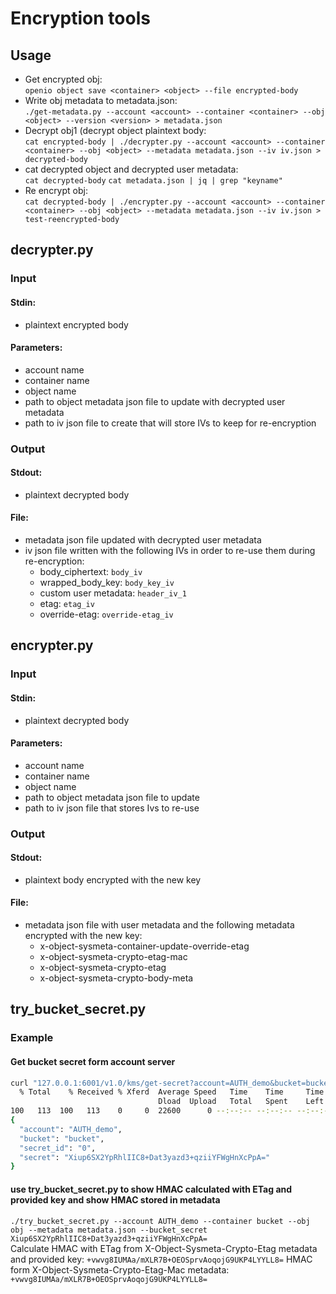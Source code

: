 Encryption tools
================

## Usage
- Get encrypted obj:  
`openio object save <container> <object> --file encrypted-body`
- Write obj metadata to metadata.json:  
`./get-metadata.py --account <account> --container <container> --obj <object> --version <version> > metadata.json`
- Decrypt obj1 (decrypt object plaintext body:  
`cat encrypted-body | ./decrypter.py --account <account> --container <container> --obj <object> --metadata metadata.json --iv iv.json > decrypted-body`
- cat decrypted object and decrypted user metadata:  
`cat decrypted-body`
`cat metadata.json | jq | grep "keyname"`
- Re encrypt obj:  
`cat decrypted-body | ./encrypter.py --account <account> --container <container> --obj <object> --metadata metadata.json --iv iv.json > test-reencrypted-body`  

## decrypter.py
### Input
#### Stdin:
- plaintext encrypted body
#### Parameters:
- account name
- container name
- object name
- path to object metadata json file to update with decrypted user metadata
- path to iv json file to create that will store IVs to keep for re-encryption

### Output
#### Stdout:
- plaintext decrypted body
#### File:
- metadata json file updated with decrypted user metadata
- iv json file written with the following IVs in order to re-use them during
  re-encryption:
    - body_ciphertext:      `body_iv`
    - wrapped_body_key:     `body_key_iv`
    - custom user metadata: `header_iv_1`
    - etag:                 `etag_iv`
    - override-etag:        `override-etag_iv`

## encrypter.py
### Input
#### Stdin:
- plaintext decrypted body
#### Parameters:
- account name
- container name
- object name
- path to object metadata json file to update
- path to iv json file that stores Ivs to re-use

### Output
#### Stdout:
- plaintext body encrypted with the new key
#### File:
- metadata json file with user metadata and the following metadata encrypted
  with the new key:
    - x-object-sysmeta-container-update-override-etag
    - x-object-sysmeta-crypto-etag-mac
    - x-object-sysmeta-crypto-etag
    - x-object-sysmeta-crypto-body-meta

## try_bucket_secret.py
### Example
#### Get bucket secret form account server
```bash
curl "127.0.0.1:6001/v1.0/kms/get-secret?account=AUTH_demo&bucket=bucket&secret_id=0" | jq
  % Total    % Received % Xferd  Average Speed   Time    Time     Time  Current
                                 Dload  Upload   Total   Spent    Left  Speed
100   113  100   113    0     0  22600      0 --:--:-- --:--:-- --:--:-- 22600
{
  "account": "AUTH_demo",
  "bucket": "bucket",
  "secret_id": "0",
  "secret": "Xiup6SX2YpRhlIIC8+Dat3yazd3+qziiYFWgHnXcPpA="
}
```
#### use try_bucket_secret.py to show HMAC calculated with ETag and provided key and show HMAC stored in metadata
`./try_bucket_secret.py --account AUTH_demo --container bucket --obj obj --metadata metadata.json --bucket_secret Xiup6SX2YpRhlIIC8+Dat3yazd3+qziiYFWgHnXcPpA=`  
Calculate HMAC with ETag from X-Object-Sysmeta-Crypto-Etag metadata and provided key:
`+vwvg8IUMAa/mXLR7B+OEOSprvAoqojG9UKP4LYYLL8=`
HMAC form X-Object-Sysmeta-Crypto-Etag-Mac metadata:
`+vwvg8IUMAa/mXLR7B+OEOSprvAoqojG9UKP4LYYLL8=`

